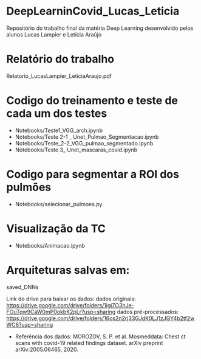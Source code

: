 # DeepLearninCovid_Lucas_Leticia
Repositório do trabalho final da matéria Deep Learning desenvolvido pelos alunos Lucas Lampier e Letícia Araújo

# Relatório do trabalho 
Relatorio_LucasLampier_LeticiaAraujo.pdf

# Codigo do treinamento e teste de cada um dos testes 
- Notebooks/Teste1_VGG_arch.ipynb
- Notebooks/Teste 2-1 _ Unet_Pulmao_Segmentacao.ipynb
- Notebooks/Teste_2-2_VGG_pulmao_segmentado.ipynb
- Notebooks/Teste 3_ Unet_mascaras_covid.ipynb

# Codigo para segmentar a ROI dos pulmões
- Notebooks/selecionar_pulmoes.py

# Visualização da TC
- Notebooks/Animacao.ipynb

# Arquiteturas salvas em:
saved_DNNs

Link do drive para baixar os dados:
dados originais: https://drive.google.com/drive/folders/1igi7O3hJe-FOuTqw9CaW0mP0okbK2pLr?usp=sharing
dados pré-processados: https://drive.google.com/drive/folders/16os2n2rj33GJdK0LJ1zJGY4b2tf2wWC6?usp=sharing

- Referência dos dados: 
MOROZOV, S. P. et al. Mosmeddata: Chest ct scans with covid-19 related findings dataset. arXiv preprint arXiv:2005.06465, 2020.
